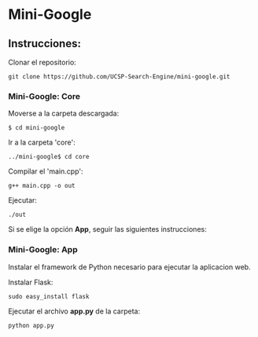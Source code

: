 # Mini-Google

## Instrucciones:

Clonar el repositorio:
```
git clone https://github.com/UCSP-Search-Engine/mini-google.git
```
### Mini-Google: Core
Moverse a la carpeta descargada:
```
$ cd mini-google
```

Ir a la carpeta 'core':
```
../mini-google$ cd core
```
Compilar el 'main.cpp':
```
g++ main.cpp -o out
```
Ejecutar:
```
./out
```
Si se elige la opción **App**, seguir las siguientes instrucciones:

### Mini-Google: App

Instalar el framework de Python necesario para ejecutar la aplicacion web.

Instalar Flask:

```
sudo easy_install flask
```
Ejecutar el archivo **app.py** de la carpeta:

```
python app.py
```

